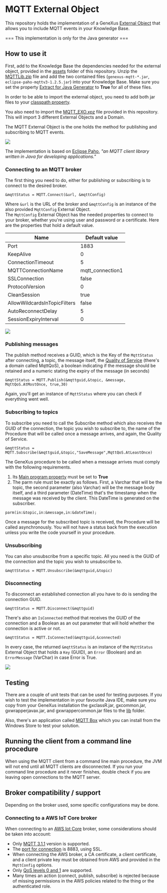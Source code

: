 # MQTT External Object  

This repository holds the implementation of a GeneXus [External Object](https://wiki.genexus.com/commwiki/servlet/wiki?6148) that allows you to include MQTT events in your Knowledge Base.

=== This implementation is only for the Java generator ===

## How to use it

First, add to the Knowledge Base the dependencies needed for the external object, provided in the [assets](./assets/) folder of this repository. Unzip the [MQTTLib.zip](./assets/MQTTLib.zip) file and add the two contained files (`genexus-mqtt-*.jar`, `eclipse-paho-mqttv3-1.2.5.jar`) into your Knowledge Base. Make sure you set the property [Extract for Java Generator](https://wiki.genexus.com/commwiki/servlet/wiki?39499,Extract+for+Java+Generator+property) to **True** for all of these files.

In order to be able to import the external object, you need to add both jar files to your [classpath property](https://wiki.genexus.com/commwiki/servlet/wiki?9248,Classpath+property,). 

You also need to import the [MQTT_EXO.xpz](./assets/MQTT_EXO.xpz) file provided in this repository. This will import 3 different External Objects and a Domain.

The MQTT External Object is the one holds the method for publishing and subscribing to MQTT events. 

![](./res/MQTT_Exo.png)

The implementation is based on [Eclipse Paho](https://www.eclipse.org/paho/index.php?page=clients/java/index.php), *"an MQTT client library written in Java for developing applications."* 

### Connecting to an MQTT broker

The first thing you need to do, either for publishing or subscribing is to connect to the desired broker.

```genexus
&mqttStatus = MQTT.Connect(&url, &mqttConfig)
```

Where `&url` is the URL of the broker and `&mqttConfig` is an instance of the also provided `MqttConfig` External Object.  
The `MqttConfig` External Object has the needed properties to connect to your broker, whether you're using user and password or a certificate. Here are the properties that hold a default value.

Name|Default value
---|---
Port|1883
KeepAlive|0
ConnectionTimeout|5
MQTTConnectionName|mqtt_connection1
SSLConnection|false
ProtocolVersion|0
CleanSession|true
AllowWildcardsInTopicFilters|false
AutoReconnectDelay|5
SessionExpiryInterval|0

![](./res/MqttConfig.png)

### Publishing messages

The publish method receives a GUID, which is the Key of the `MqttStatus` after connecting, a topic, the message itself, the [Quality of Service](https://assetwolf.com/learn/mqtt-qos-understanding-quality-of-service) (there's a domain called MqttQoS), a boolean indicating if the message should be retained and a numeric stating the expiry of the message (in seconds)

```genexus
&mqttStatus = MQTT.Publish(&mqttguid,&topic, &message, MqttQoS.AtMostOnce, true,30)
```

Again, you'll get an instance of `MqttStatus` where you can check if everything went well.

### Subscribing to topics

To subscribe you need to call the Subscribe method which also receives the GUID of the connection, the topic you wish to subscribe to, the name of the Procedure that will be called once a message arrives, and again, the Quality of Service.

```genexus
&mqttStatus = MQTT.Subscribe(&mqttguid,&topic,"SaveMessage",MqttQoS.AtLeastOnce)
```

The GeneXus procedure to be called when a message arrives must comply with the following requirements.
1) Its [Main program property](https://wiki.genexus.com/commwiki/servlet/wiki?7407) must be set to **True**
2) The parm rule must be exactly as follows. First, a Varchar that will be the topic, the second parameter (also Varchar) will be the message body itself, and a third parameter (DateTime) that's the timestamp when the message was received by the client. This DateTime is generated on the subscriber.

```genexus
parm(in:&topic,in:&message,in:&dateTime);
```

Once a message for the subscribed topic is received, the Procedure will be called asynchronously. You will not have a status back from the execution unless you write the code yourself in your procedure.

### Unsubscribing

You can also unsubscribe from a specific topic. All you need is the GUID of the connection and the topic you wish to unsubscribe to.

```genexus
&mqttStatus = MQTT.Unsubscribe(&mqttguid,&topic)
```

### Disconnecting

To disconnect an established connection all you have to do is sending the connection GUID.

```genexus
&mqttStatus = MQTT.Disconnect(&mqttguid)
```

There's also an `IsConnected` method that receives the GUID of the connection and a Boolean as an out parameter that will hold whether the connection is active or not.

```genexus
&mqttStatus = MQTT.IsConnected(&mqttguid,&connected)
```

In every case, the returned `&mqttStatus` is an instance of the `MqttStatus` External Object that holds a `Key` (GUID), an `Error` (Boolean) and an `ErrorMessage` (VarChar) in case Error is True.

![](./res/MqttStatus.png)


## Testing

There are a couple of unit tests that can be used for testing purposes. If you wish to test the implementation in your favourite Java IDE, make sure you copy from your GeneXus installation the gxclassR.jar, gxcommon.jar, gxwrapperjavax.jar, and gxwrappercommon.jar files to the [lib](./MQTTLib/lib) folder.

Also, there's an application called [MQTT Box](https://www.microsoft.com/en-us/p/mqttbox/9nblggh55jzg) which you can install from the Windows Store to test your solution.

## Running the client from a command line procedure

When using the MQTT client from a command line main procedure, the JVM will not end until all MQTT clients are disconnected. If you run your command line procedure and it never finishes, double check if you are leaving open connections to the MQTT server.

## Broker compatibility / support

Depending on the broker used, some specific configurations may be done.


### Connecting to a AWS IoT Core broker

When connecting to an [AWS Iot Core](https://docs.aws.amazon.com/iot/latest/developerguide/mqtt.html) broker, some considerations should be taken into account:

- Only [MQTT 3.1.1](https://docs.aws.amazon.com/iot/latest/developerguide/mqtt.html) version is supported.
- The [port for connection](https://docs.aws.amazon.com/iot/latest/developerguide/protocols.html) is 8883, using SSL.
- When connecting the AWS broker, a CA certificate, a client certificate, and a client private key must be obtained from AWS and provided in the `MqttConfig` options.
- Only [QoS levels 0 and 1](https://docs.aws.amazon.com/iot/latest/developerguide/mqtt.html#mqtt-qos) are supported.
- Many times an action (connect, publish, subscribe) is rejected because of missing permissions in the AWS policies related to the thing or the authenticated role.
